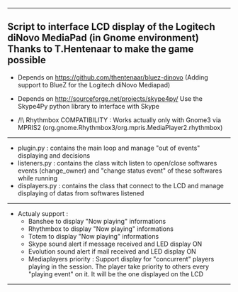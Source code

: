 
----------------------------------------------------------------------------------------------
 Script to interface LCD display of the Logitech diNovo MediaPad (in Gnome environment)
 Thanks to T.Hentenaar to make the game possible 
----------------------------------------------------------------------------------------------

 - Depends on https://github.com/thentenaar/bluez-dinovo
     (Adding support to BlueZ for the Logitech diNovo Mediapad)

 - Depends on http://sourceforge.net/projects/skype4py/
	Use the Skype4Py python library to interface with Skype

 - /!\ Rhythmbox COMPATIBILITY : Works actually only with Gnome3 via MPRIS2
        (org.gnome.Rhythmbox3/org.mpris.MediaPlayer2.rhythmbox)

----------------------------------------------------------------------------------------------

 - plugin.py       : contains the main loop and manage "out of events" displaying and decisions
 - listeners.py    : contains the class witch listen to open/close softwares events (change_owner)
                   and "change status event" of these softwares while running
 - displayers.py   : contains the class that connect to the LCD and manage displaying of datas
                   from softwares listened
                   
----------------------------------------------------------------------------------------------

 - Actualy support : 
     - Banshee to display "Now playing" informations
     - Rhythmbox to display "Now playing" informations
     - Totem to display "Now playing" informations
     - Skype sound alert if message received and LED display ON
     - Evolution sound alert if mail received and LED display ON
     - Mediaplayers priority : Support display for "concurrent" players playing in the session.
       The player take priority to others every "playing event" on it. 
       It will be the one displayed on the LCD
       
----------------------------------------------------------------------------------------------